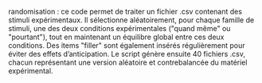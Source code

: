 randomisation : ce code permet de traiter un fichier .csv contenant des stimuli expérimentaux. Il sélectionne aléatoirement, pour chaque famille de stimuli, une des deux conditions expérimentales ("quand même" ou "pourtant"), tout en maintenant un équilibre global entre ces deux conditions. Des items "filler" sont également insérés régulièrement pour éviter des effets d’anticipation. Le script génère ensuite 40 fichiers .csv, chacun représentant une version aléatoire et contrebalancée du matériel expérimental.
